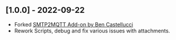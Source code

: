 ## [1.0.0] - 2022-09-22

- Forked [SMTP2MQTT Add-on by Ben Castellucci](https://github.com/bcastellucci/addons/tree/main/smtp2mqtt)
- Rework Scripts, debug and fix various issues with attachments.